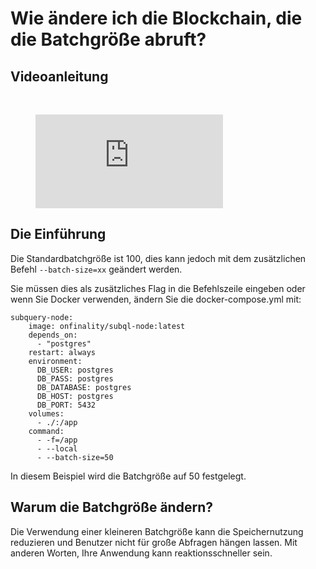 # Wie ändere ich die Blockchain, die die Batchgröße abruft?

## Videoanleitung

<br/>
<figure class="video_container">
  <iframe src="https://www.youtube.com/embed/LO_Gea_IN_s" frameborder="0" allowfullscreen="true"></iframe>
</figure>

## Die Einführung

Die Standardbatchgröße ist 100, dies kann jedoch mit dem zusätzlichen Befehl `--batch-size=xx` geändert werden.

Sie müssen dies als zusätzliches Flag in die Befehlszeile eingeben oder wenn Sie Docker verwenden, ändern Sie die docker-compose.yml mit:

```shell
subquery-node:
    image: onfinality/subql-node:latest
    depends_on:
      - "postgres"
    restart: always
    environment:
      DB_USER: postgres
      DB_PASS: postgres
      DB_DATABASE: postgres
      DB_HOST: postgres
      DB_PORT: 5432
    volumes:
      - ./:/app
    command:
      - -f=/app
      - --local
      - --batch-size=50

```

In diesem Beispiel wird die Batchgröße auf 50 festgelegt.

## Warum die Batchgröße ändern?

Die Verwendung einer kleineren Batchgröße kann die Speichernutzung reduzieren und Benutzer nicht für große Abfragen hängen lassen. Mit anderen Worten, Ihre Anwendung kann reaktionsschneller sein.
